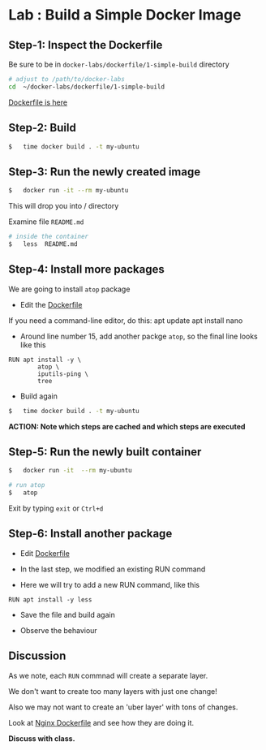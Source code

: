 <link rel='stylesheet' href='../../assets/css/main.css'/>

# Lab : Build a Simple Docker Image

## Step-1: Inspect the Dockerfile

Be sure to be in `docker-labs/dockerfile/1-simple-build` directory

```bash
# adjust to /path/to/docker-labs
cd  ~/docker-labs/dockerfile/1-simple-build
```

[Dockerfile is here](Dockerfile)

## Step-2: Build

```bash
$   time docker build . -t my-ubuntu
```

## Step-3: Run the newly created image

```bash
$   docker run -it --rm my-ubuntu
```

This will drop you into / directory

Examine file `README.md`

```bash
# inside the container
$   less  README.md
```

## Step-4: Install more packages

We are going to install `atop` package

- Edit the [Dockerfile](Dockerfile)

If you need a command-line editor, do this:
apt update
apt install nano

- Around line number 15, add another packge `atop`, so the final line looks like this

```text
RUN apt install -y \
        atop \
        iputils-ping \
        tree
```

- Build again

```bash
$   time docker build . -t my-ubuntu
```

**ACTION: Note which steps are cached and which steps are executed**

## Step-5: Run the newly built container

```bash
$   docker run -it  --rm my-ubuntu

# run atop
$   atop
```

Exit by typing `exit` or `Ctrl+d`

## Step-6: Install another package

- Edit [Dockerfile](Dockerfile)

- In the last step, we modified an existing RUN command

- Here we will try to add a new RUN command, like this

```text
RUN apt install -y less
```

- Save the file and build again

- Observe the behaviour

## Discussion

As we note, each `RUN` commnad will create a separate layer.

We don't want to create too many layers with just one change!

Also we may not want to create an 'uber layer' with tons of changes.

Look at [Nginx Dockerfile](https://github.com/nginxinc/docker-nginx/blob/master/stable/debian/Dockerfile)  and see how they are doing it.

**Discuss with class.**

